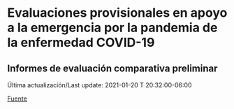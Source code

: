 # Evaluaciones provisionales en apoyo a la emergencia por la pandemia de la enfermedad COVID-19
## Informes de evaluación comparativa preliminar

Última actualización/Last update: 2021-01-20 T 20:32:00-06:00

 [Fuente](https://www.gob.mx/salud/documentos/evaluaciones-provisionales-en-apoyo-a-la-emergencia-por-la-pandemia-de-la-enfermedad-covid-19?state=published)

